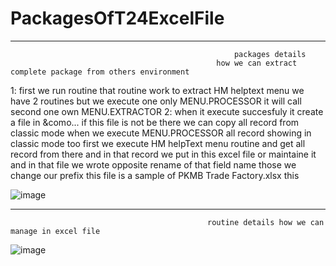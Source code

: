 # PackagesOfT24ExcelFile

--------------------------------------------------------------------------------------------------------------------------------------
                                                      packages details
                                                  how we can extract complete package from others environment
 1: first we run routine that routine work to extract HM helptext menu
          we have 2 routines but we execute one only MENU.PROCESSOR it will call second one own  MENU.EXTRACTOR
 2: when it execute succesfuly it create a file in &como... if this file is not be there we can copy all record from classic mode when we execute MENU.PROCESSOR all             record showing in classic mode too
first we execute HM helpText menu routine and get all record from there and in that record 
we put in this excel file or maintaine it and in that file we wrote opposite rename of that field name those we change our prefix
this file is a sample of PKMB Trade Factory.xlsx this

![image](https://user-images.githubusercontent.com/40827670/218038652-cb121a41-8d05-4b0a-a3d4-756d88e05d8a.png)


-----------------------------------------------------------------------------------------------------------------------------------------------
                                                routine details how we can manage in excel file
                                                
![image](https://user-images.githubusercontent.com/40827670/218040438-8a2802dc-6bf6-4e61-b073-5dafae0ebcd0.png)
